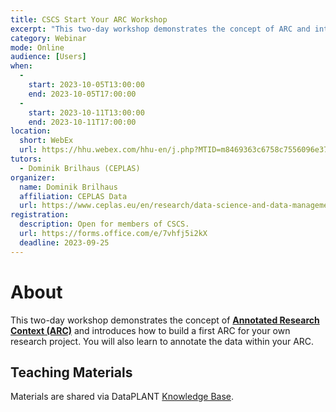 ```yaml
---
title: CSCS Start Your ARC Workshop
excerpt: "This two-day workshop demonstrates the concept of ARC and introduces how to build a first ARC for your own research project."
category: Webinar
mode: Online
audience: [Users]
when:
  - 
    start: 2023-10-05T13:00:00
    end: 2023-10-05T17:00:00
  - 
    start: 2023-10-11T13:00:00
    end: 2023-10-11T17:00:00
location:
  short: WebEx
  url: https://hhu.webex.com/hhu-en/j.php?MTID=m8469363c6758c7556096e3704df51885
tutors:
  - Dominik Brilhaus (CEPLAS)
organizer:
  name: Dominik Brilhaus
  affiliation: CEPLAS Data
  url: https://www.ceplas.eu/en/research/data-science-and-data-management
registration:
  description: Open for members of CSCS.
  url: https://forms.office.com/e/7vhfj5i2kX
  deadline: 2023-09-25
---
```



# About

This two-day workshop demonstrates the concept of **[Annotated Research Context (ARC)](https://nfdi4plants.org/content/learn-more/annotated-research-context.html)** and introduces how to build a first ARC for your own research project. You will also learn to annotate the data within your ARC.

## Teaching Materials

Materials are shared via DataPLANT [Knowledge Base](https://nfdi4plants.org/nfdi4plants.knowledgebase/docs/teaching-materials/events-2023/2023-10-CSCS-CEPLAS-StartYourARC/index.html).
